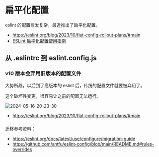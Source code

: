 # 扁平化配置

eslint 的配置愈发复杂，最近推出了扁平化配置。

- https://eslint.org/blog/2023/10/flat-config-rollout-plans/#main
- [ESLint 扁平化配置使用指南](https://juejin.cn/post/7282606413841580091)

## 从 .eslintrc 到 eslint.config.js

### v10 版本会弃用旧版本的配置文件

大势所趋，以后到了高版本的 eslint 后，传统的配置文件就要被弃用了。

这个破坏性变更，很容易让之前的配置无法运行。

![2024-05-16-20-23-30](https://cdn.jsdelivr.net/gh/RuanZhongNan/img-store/img/2024-05-16-20-23-30.png)

- https://eslint.org/blog/2023/10/flat-config-rollout-plans/#main

###

迁移参考资料：

- https://eslint.org/docs/latest/use/configure/migration-guide
- https://github.com/antfu/eslint-config/blob/main/README.md#rules-overrides

